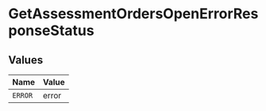 # GetAssessmentOrdersOpenErrorResponseStatus


## Values

| Name    | Value   |
| ------- | ------- |
| `ERROR` | error   |